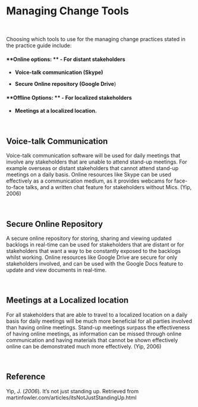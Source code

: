 Managing Change Tools
=====================

 

Choosing which tools to use for the managing change practices stated in the
practice guide include:

#### **Online options: ** - For distant stakeholders

-   **Voice-talk communication (Skype)**

-   **Secure Online repository (Google Drive**)

#### **Offline Options: ** - For localized stakeholders

-   **Meetings at a localized location.**

 

Voice-talk Communication
------------------------

Voice-talk communication software will be used for daily meetings that involve
any stakeholders that are unable to attend stand-up meetings. For example
overseas or distant stakeholders that cannot attend stand-up meetings on a daily
basis. Online resources like Skype can be used effectively as a communication
medium, as it provides webcams for face-to-face talks, and a written chat
feature for stakeholders without Mics. (Yip, 2006)

 

Secure Online Repository
------------------------

A secure online repository for storing, sharing and viewing updated backlogs in
real-time can be used for stakeholders that are distant or for stakeholders that
want a way to be constantly exposed to the backlogs whilst working. Online
resources like Google Drive are secure for only stakeholders involved, and can
be used with the Google Docs feature to update and view documents in real-time.

 

Meetings at a Localized location
--------------------------------

For all stakeholders that are able to travel to a localized location on a daily
basis for daily meetings will be much more beneficial for all parties involved
than having online meetings. Stand-up meetings surpass the effectiveness of
having online meetings, as information can be missed through online
communication and having materials that cannot be shown effectively online can
be demonstrated much more effectively. (Yip, 2006)

 

Reference
---------

Yip, J. (*2006*). It’s not just standing up. Retrieved from
martinfowler.com/articles/itsNotJustStandingUp.html
